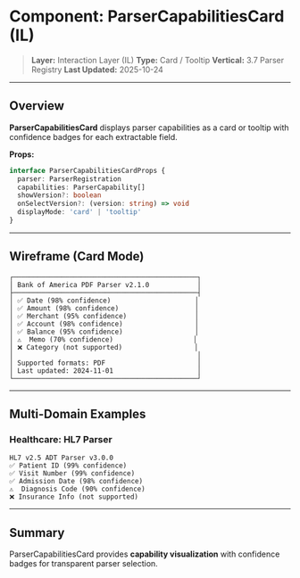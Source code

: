 # Component: ParserCapabilitiesCard (IL)

> **Layer:** Interaction Layer (IL)
> **Type:** Card / Tooltip
> **Vertical:** 3.7 Parser Registry
> **Last Updated:** 2025-10-24

---

## Overview

**ParserCapabilitiesCard** displays parser capabilities as a card or tooltip with confidence badges for each extractable field.

**Props:**
```typescript
interface ParserCapabilitiesCardProps {
  parser: ParserRegistration
  capabilities: ParserCapability[]
  showVersion?: boolean
  onSelectVersion?: (version: string) => void
  displayMode: 'card' | 'tooltip'
}
```

---

## Wireframe (Card Mode)

```
┌──────────────────────────────────────────────┐
│ Bank of America PDF Parser v2.1.0            │
├──────────────────────────────────────────────┤
│ ✅ Date (98% confidence)                     │
│ ✅ Amount (98% confidence)                   │
│ ✅ Merchant (95% confidence)                 │
│ ✅ Account (98% confidence)                  │
│ ✅ Balance (95% confidence)                  │
│ ⚠️  Memo (70% confidence)                    │
│ ❌ Category (not supported)                  │
│                                              │
│ Supported formats: PDF                       │
│ Last updated: 2024-11-01                     │
└──────────────────────────────────────────────┘
```

---

## Multi-Domain Examples

### Healthcare: HL7 Parser
```
HL7 v2.5 ADT Parser v3.0.0
✅ Patient ID (99% confidence)
✅ Visit Number (99% confidence)
✅ Admission Date (98% confidence)
⚠️  Diagnosis Code (90% confidence)
❌ Insurance Info (not supported)
```

---

## Summary

ParserCapabilitiesCard provides **capability visualization** with confidence badges for transparent parser selection.
